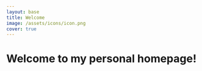 ```yaml
---
layout: base
title: Welcome
image: /assets/icons/icon.png
cover: true
---
```

# Welcome to my personal homepage!
